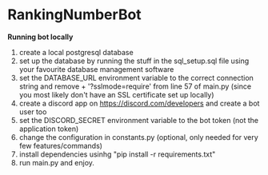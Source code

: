 # RankingNumberBot

**Running bot locally**
1. create a local postgresql database
2. set up the database by running the stuff in the sql_setup.sql file using your favourite database management software 
3. set the DATABASE_URL environment variable to the correct connection string and remove + '?sslmode=require' from line 57 of main.py (since you most likely don't have an SSL certificate set up locally)
4. create a discord app on https://discord.com/developers and create a bot user too
5. set the DISCORD_SECRET environment variable to the bot token (not the application token)
6. change the configuration in constants.py (optional, only needed for very few features/commands)
7. install dependencies usinhg "pip install -r requirements.txt"
8. run main.py and enjoy.
